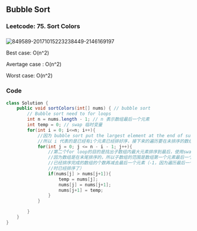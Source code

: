 ## Bubble Sort
### Leetcode: 75. Sort Colors
###

![849589-20171015223238449-2146169197](https://github.com/liu2su/leetcode/assets/96462566/0dd80500-6b04-40db-ab49-3df5c3d8710f)


Best case: O(n^2)

Avertage case : O(n^2)

Worst case: O(n^2)

### Code
```java
class Solution {
    public void sortColors(int[] nums) { // bubble sort
        // Bubble sort need to for loops
        int n = nums.length - 1; // n 表示数组最后一个元素
        int temp = 0; // swap 临时变量
        for(int i = 0; i<=n; i++){ 
            //因为 bubble sort put the largest element at the end of subarray each time
            //所以 i 代表的是已经有i个元素已经排好序，接下来的遍历要在未排序的数组内进行
            for(int j = 0; j <= n - i - 1; j++){
                //第二个for loop的目的是找出子数组内最大元素排序到最后，使用swap策略
                //因为数组是在末尾排序的，所以子数组的范围是数组第一个元素最后一个元素位置减去
                //已经排序完成的数组的个数再减去最后一个元素（-1，因为遍历最后一个元素的前一个元素
                //时已经排序了）
                if(nums[j] > nums[j+1]){
                    temp = nums[j];
                    nums[j] = nums[j+1];
                    nums[j+1] = temp;
                }
            }

        }
    }
}
```
